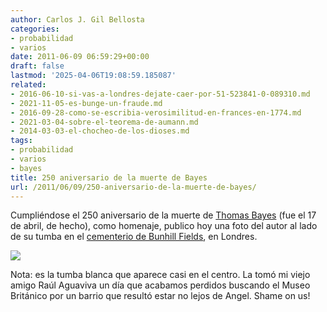 ```yaml
---
author: Carlos J. Gil Bellosta
categories:
- probabilidad
- varios
date: 2011-06-09 06:59:29+00:00
draft: false
lastmod: '2025-04-06T19:08:59.185087'
related:
- 2016-06-10-si-vas-a-londres-dejate-caer-por-51-523841-0-089310.md
- 2021-11-05-es-bunge-un-fraude.md
- 2016-09-28-como-se-escribia-verosimilitud-en-frances-en-1774.md
- 2021-03-04-sobre-el-teorema-de-aumann.md
- 2014-03-03-el-chocheo-de-los-dioses.md
tags:
- probabilidad
- varios
- bayes
title: 250 aniversario de la muerte de Bayes
url: /2011/06/09/250-aniversario-de-la-muerte-de-bayes/
---
```


Cumpliéndose el 250 aniversario de la muerte de [Thomas Bayes](http://en.wikipedia.org/wiki/Thomas_Bayes) (fue el 17 de abril, de hecho), como homenaje, publico hoy una foto del autor al lado de su tumba en el [cementerio de Bunhill Fields](http://en.wikipedia.org/wiki/Bunhill_Fields), en Londres.


[![](/wp-uploads/2011/06/tumba_bayes.jpg)
](/wp-uploads/2011/06/tumba_bayes.jpg)


Nota: es la tumba blanca que aparece casi en el centro. La tomó mi viejo amigo Raúl Aguaviva un día que acabamos perdidos buscando el Museo Británico por un barrio que resultó estar no lejos de Angel. Shame on us!